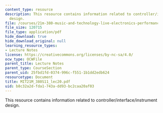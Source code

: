 ```yaml
---
content_type: resource
description: This resource contains information related to controller/interface/instrument
  design.
file: /courses/21m-380-music-and-technology-live-electronics-performance-practices-spring-2011/b8c32a2dfda1743add93bc2caa20af03_MIT21M_380S11_lec20.pdf
file_size: 120715
file_type: application/pdf
hide_download: true
hide_download_original: null
learning_resource_types:
- Lecture Notes
license: https://creativecommons.org/licenses/by-nc-sa/4.0/
ocw_type: OCWFile
parent_title: Lecture Notes
parent_type: CourseSection
parent_uid: 25fbd1fd-0374-996c-f551-1b1dd2edb624
resourcetype: Document
title: MIT21M_380S11_lec20.pdf
uid: b8c32a2d-fda1-743a-dd93-bc2caa20af03
---
```

This resource contains information related to controller/interface/instrument design.